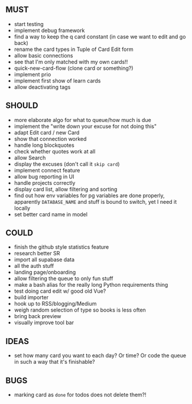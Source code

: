 ## MUST

* start testing
* implement debug framework
* find a way to keep the q card constant (in case we want to edit and go back)
* rename the card types in Tuple of Card Edit form
* allow basic connections
* see that I'm only matched with my own cards!!
* quick-new-card-flow (clone card or something?)
* implement prio
* implement first show of learn cards
* allow deactivating tags

## SHOULD

* more elaborate algo for what to queue/how much is due
* implement the "write down your excuse for not doing this"
* adapt Edit card / new Card
* show that connection worked
* handle long blockquotes
* check whether quotes work at all
* allow Search
* display the excuses (don't call it `skip card`)
* implement connect feature
* allow bug reporting in UI
* handle projects correctly
* display card list, allow filtering and sorting
* find out how env variables for pg variables are done properly, apparently `DATABASE_NAME` and stuff is bound to switch, yet I need it locally
* set better card name in model

## COULD

* finish the github style statistics feature
* research better SR
* import all supabase data
* all the auth stuff
* landing page/onboarding
* allow filtering the queue to only fun stuff
* make a bash alias for the really long Python requirements thing
* test doing card edit w/ good old Vue?
* build importer
* hook up to RSS/blogging/Medium
* weigh random selection of type so books is less often
* bring back preview
* visually improve tool bar

## IDEAS

* set how many card you want to each day? Or time? Or code the queue in such a way that it's finishable?

## BUGS

* marking card as `done` for todos does not delete them?!